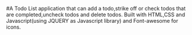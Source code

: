 #A Todo List application that can add a todo,strike off or check todos that are completed,uncheck todos and delete todos.
Built with HTML,CSS and Javascript(using JQUERY as Javascript library) and Font-awesome for icons.
